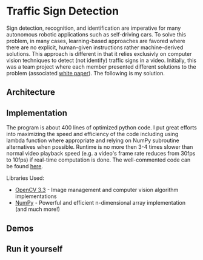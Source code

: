 
# Traffic Sign Detection

Sign detection, recognition, and identification are imperative for many autonomous robotic applications such as self-driving cars. To solve this problem, in many cases, learning-based approaches are favored where there are no explicit, human-given instructions rather machine-derived solutions. This approach is different in that it relies exclusivly on computer vision techniques to detect (not identify) traffic signs in a video. Initially, this was a team project where each member presented different solutions to the problem (associated [white paper](/Project_Files/Traffic_Sign_Detection/whitepaper.pdf)). The following is my solution.

## Architecture



## Implementation

The program is about 400 lines of optimized python code. I put great efforts into maximizing the speed and efficiency of the code including using lambda function where appropriate and relying on NumPy subroutine alternatives when possible. Runtime is no more then 3-4 times slower than normal video playback speed (e.g. a video's frame rate reduces from 30fps to 10fps) if real-time computation is done. The well-commented code can be found [here](/Project_Files/Traffic_Sign_Detection/sign_detection.py).

Libraries Used:
* [OpenCV 3.3](https://opencv.org/opencv-3-3.html) - Image management and computer vision algorithm implementations
* [NumPy](https://www.numpy.org/) - Powerful and efficient n-dimensional array implementation (and much more!)

## Demos

## Run it yourself

